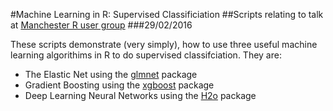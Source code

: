 #Machine Learning in R: Supervised Classificiation
##Scripts relating to talk at [Manchester R user group](http://www.rmanchester.org/) 
###29/02/2016

These scripts demonstrate (very simply), how to use three useful machine learning algorithims in R to do supervised classifciation. They are:
* The Elastic Net using the [glmnet](https://cran.r-project.org/web/packages/glmnet/index.html) package
* Gradient Boosting using the [xgboost](https://cran.r-project.org/web/packages/xgboost/index.html) package
* Deep Learning Neural Networks using the [H2o](https://cran.r-project.org/package=h2o) package
